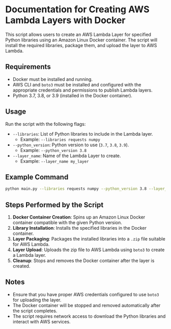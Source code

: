 
Documentation for Creating AWS Lambda Layers with Docker
========================================================

This script allows users to create an AWS Lambda Layer for specified Python libraries using an Amazon Linux Docker container. The script will install the required libraries, package them, and upload the layer to AWS Lambda.

**Requirements**
----------------
- Docker must be installed and running.
- AWS CLI and `boto3` must be installed and configured with the appropriate credentials and permissions to publish Lambda layers.
- Python 3.7, 3.8, or 3.9 (installed in the Docker container).

**Usage**
---------
Run the script with the following flags:

- `--libraries`: List of Python libraries to include in the Lambda layer.
  - Example: `--libraries requests numpy`
- `--python_version`: Python version to use (`3.7`, `3.8`, `3.9`).
  - Example: `--python_version 3.8`
- `--layer_name`: Name of the Lambda Layer to create.
  - Example: `--layer_name my_layer`

**Example Command**
-------------------
```sh
python main.py --libraries requests numpy --python_version 3.8 --layer_name my_layer
```

**Steps Performed by the Script**
---------------------------------
1. **Docker Container Creation**: Spins up an Amazon Linux Docker container compatible with the given Python version.
2. **Library Installation**: Installs the specified libraries in the Docker container.
3. **Layer Packaging**: Packages the installed libraries into a `.zip` file suitable for AWS Lambda.
4. **Layer Upload**: Uploads the zip file to AWS Lambda using `boto3` to create a Lambda layer.
5. **Cleanup**: Stops and removes the Docker container after the layer is created.

**Notes**
---------
- Ensure that you have proper AWS credentials configured to use `boto3` for uploading the layer.
- The Docker container will be stopped and removed automatically after the script completes.
- The script requires network access to download the Python libraries and interact with AWS services.

